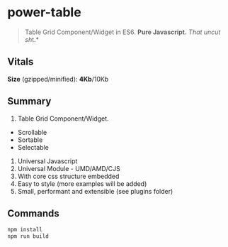 # power-table

> Table Grid Component/Widget in ES6.
**Pure Javascript.**
*That uncut sh*t.*

## Vitals

**Size** (gzipped/minified): **4Kb**/10Kb


## Summary

1. Table Grid Component/Widget.
  * Scrollable
  * Sortable
  * Selectable
1. Universal Javascript
1. Universal Module - UMD/AMD/CJS
1. With core css structure embedded
1. Easy to style (more examples will be added)
1. Small, performant and extensible (see plugins folder)


## Commands

```sh
npm install
npm run build

```


